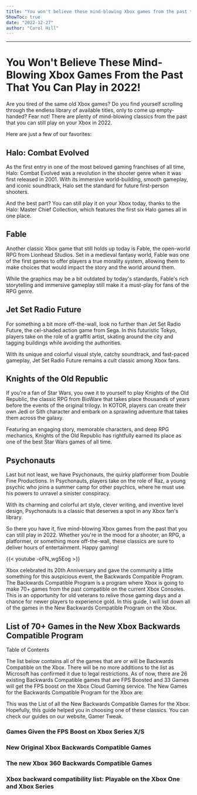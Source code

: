 ```yaml
---
title: "You won't believe these mind-blowing Xbox games from the past that you can play in 2022!"
ShowToc: true 
date: "2022-12-27"
author: "Carol Hill"
---
```

*****
# You Won't Believe These Mind-Blowing Xbox Games From the Past That You Can Play in 2022!

Are you tired of the same old Xbox games? Do you find yourself scrolling through the endless library of available titles, only to come up empty-handed? Fear not! There are plenty of mind-blowing classics from the past that you can still play on your Xbox in 2022.

Here are just a few of our favorites:

## Halo: Combat Evolved

As the first entry in one of the most beloved gaming franchises of all time, Halo: Combat Evolved was a revolution in the shooter genre when it was first released in 2001. With its immersive world-building, smooth gameplay, and iconic soundtrack, Halo set the standard for future first-person shooters.

And the best part? You can still play it on your Xbox today, thanks to the Halo: Master Chief Collection, which features the first six Halo games all in one place.

## Fable

Another classic Xbox game that still holds up today is Fable, the open-world RPG from Lionhead Studios. Set in a medieval fantasy world, Fable was one of the first games to offer players a true morality system, allowing them to make choices that would impact the story and the world around them.

While the graphics may be a bit outdated by today's standards, Fable's rich storytelling and immersive gameplay still make it a must-play for fans of the RPG genre.

## Jet Set Radio Future

For something a bit more off-the-wall, look no further than Jet Set Radio Future, the cel-shaded action game from Sega. In this futuristic Tokyo, players take on the role of a graffiti artist, skating around the city and tagging buildings while avoiding the authorities.

With its unique and colorful visual style, catchy soundtrack, and fast-paced gameplay, Jet Set Radio Future remains a cult classic among Xbox fans.

## Knights of the Old Republic

If you're a fan of Star Wars, you owe it to yourself to play Knights of the Old Republic, the classic RPG from BioWare that takes place thousands of years before the events of the original trilogy. In KOTOR, players can create their own Jedi or Sith character and embark on a sprawling adventure that takes them across the galaxy.

Featuring an engaging story, memorable characters, and deep RPG mechanics, Knights of the Old Republic has rightfully earned its place as one of the best Star Wars games of all time.

## Psychonauts

Last but not least, we have Psychonauts, the quirky platformer from Double Fine Productions. In Psychonauts, players take on the role of Raz, a young psychic who joins a summer camp for other psychics, where he must use his powers to unravel a sinister conspiracy.

With its charming and colorful art style, clever writing, and inventive level design, Psychonauts is a classic that deserves a spot in any Xbox fan's library.

So there you have it, five mind-blowing Xbox games from the past that you can still play in 2022. Whether you're in the mood for a shooter, an RPG, a platformer, or something more off-the-wall, these classics are sure to deliver hours of entertainment. Happy gaming!

{{< youtube -oFN_wg5Eog >}} 



Xbox celebrated its 20th Anniversary and gave the community a little something for this auspicious event, the Backwards Compatible Program. The Backwards Compatible Program is a program where Xbox is going to make 70+ games from the past compatible on the current Xbox Consoles. This is an opportunity for old veterans to relive those gaming days and a chance for newer players to experience gold. In this guide, I will list down all of the games in the New Backwards Compatible Program on the Xbox.
 
## List of 70+ Games in the New Xbox Backwards Compatible Program
 

 
Table of Contents
 
The list below contains all of the games that are or will be Backwards Compatible on the Xbox. There will be no more additions to the list as Microsoft has confirmed it due to legal restrictions. As of now, there are 26 existing Backwards Compatible games that are FPS Boosted and 33 Games will get the FPS boost on the Xbox Cloud Gaming service. The New Games for the Backwards Compatible Program for the Xbox are:
 
This was the List of all the New Backwards Compatible Games for the Xbox. Hopefully, this guide helped you in choosing one of these classics. You can check our guides on our website, Gamer Tweak.
 
### Games Given the FPS Boost on Xbox Series X/S
 
### New Original Xbox Backwards Compatible Games
 
### The new Xbox 360 Backwards Compatible Games
 
### Xbox backward compatibility list: Playable on the Xbox One and Xbox Series



